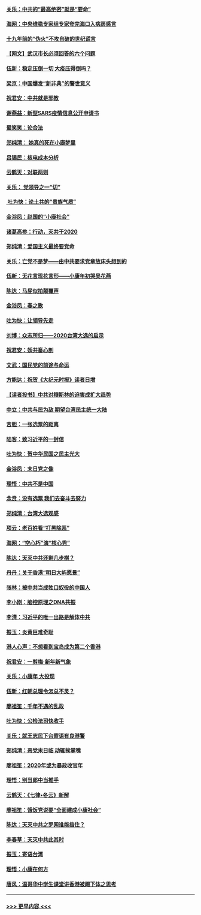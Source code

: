 #### [关乐：中共的“最高绝密”就是“要命”](../pages/nsc993/n11816946.md?t=01240833) 
#### [海网：中央维稳专家组专家夸完海口入病房感言](../pages/nsc993/n11815138.md?t=01240833) 
#### [十九年前的“伪火”不攻自破的世纪谎言](../pages/nsc993/n11813238.md?t=01240833) 
#### [【网文】武汉市长必须回答的六个问题](../pages/nsc993/n11813848.md?t=01240833) 
#### [伍新：稳定压倒一切 大疫压得倒吗？](../pages/nsc993/n11812634.md?t=01240833) 
#### [梁京：中国爆发“新非典”的警世意义](../pages/nsc993/n11812554.md?t=01240833) 
#### [祝君安：中共就是邪教](../pages/nsc993/n11812431.md?t=01240833) 
#### [谢燕益：新型SARS疫情信息公开申请书](../pages/nsc993/n11808840.md?t=01240833) 
#### [蜀笑笑：论合法](../pages/nsc993/n11808064.md?t=01240833) 
#### [郑纯清： 她真的死在小康梦里](../pages/nsc993/n11806623.md?t=01240833) 
#### [吕锡民：核电成本分析](../pages/nsc993/n11806284.md?t=01240833) 
#### [云鹤天：对联两则](../pages/nsc993/n11805957.md?t=01240833) 
#### [关乐： 党领导之一“切”](../pages/nsc993/n11804505.md?t=01240833) 
#### [ 吐为快：论土共的“贵族气质”](../pages/nsc993/n11804490.md?t=01240833) 
#### [金浴凤：赵国的“小康社会”](../pages/nsc993/n11804452.md?t=01240833) 
#### [诸葛高参：行动，灭共于2020](../pages/nsc993/n11804120.md?t=01240833) 
#### [郑纯清：爱国主义最终要党命](../pages/nsc993/n11802197.md?t=01240833) 
#### [关乐：亡党不是梦——由中共要求党章放床头想到的](../pages/nsc993/n11802156.md?t=01240833) 
#### [伍新：无花言现花言形——小康年初哭吴花燕](../pages/nsc993/n11800044.md?t=01240833) 
#### [陈达：马屁似拍颠覆声](../pages/nsc993/n11800010.md?t=01240833) 
#### [金浴凤：春之歌](../pages/nsc993/n11797687.md?t=01240833) 
#### [吐为快：让领导先走](../pages/nsc993/n11797512.md?t=01240833) 
#### [刘博：众志所归——2020台湾大选的启示](../pages/nsc993/n11796878.md?t=01240833) 
#### [祝君安：妖共畜心剖](../pages/nsc993/n11794273.md?t=01240833) 
#### [文武：国民党的前途与命运](../pages/nsc993/n11794198.md?t=01240833) 
#### [方能达：祝贺《大纪元时报》读者日增](../pages/nsc993/n11793807.md?t=01240833) 
#### [【读者投书】中共对穆斯林的迫害成扩大趋势](../pages/nsc993/n11791371.md?t=01240833) 
#### [中立：中共与民为敌 期望台湾民主统一大陆](../pages/nsc993/n11790392.md?t=01240833) 
#### [苦胆：一张选票的距离](../pages/nsc993/n11788914.md?t=01240833) 
#### [陆客：致习近平的一封信](../pages/nsc993/n11788867.md?t=01240833) 
#### [吐为快：贺中华民国之民主光大](../pages/nsc993/n11788618.md?t=01240833) 
#### [金浴凤：末日党之像](../pages/nsc993/n11787475.md?t=01240833) 
#### [理悟：中共不是中国](../pages/nsc993/n11787463.md?t=01240833) 
#### [念贲：没有选票  我们去奋斗去努力](../pages/nsc993/n11787398.md?t=01240833) 
#### [郑纯清：台湾大选观感](../pages/nsc993/n11786210.md?t=01240833) 
#### [项云：老百姓看“打黑除恶”](../pages/nsc993/n11785398.md?t=01240833) 
#### [海网：“空心朽”演“核心秀”](../pages/nsc993/n11783874.md?t=01240833) 
#### [陈达：天灭中共还剩几步棋？](../pages/nsc993/n11783719.md?t=01240833) 
#### [丹丹：关于香港“明日大屿愿景”](../pages/nsc993/n11783273.md?t=01240833) 
#### [张林：被中共当成牲口奴役的中国人](../pages/nsc993/n11782397.md?t=01240833) 
#### [李小刚：脑控原理之DNA共振](../pages/nsc993/n11780962.md?t=01240833) 
#### [李清：习近平的唯一出路是解体中共](../pages/nsc993/n11780866.md?t=01240833) 
#### [振玉：炎黄巨难奇耻](../pages/nsc993/n11779632.md?t=01240833) 
#### [港人心声：不想看到宝岛成为第二个香港](../pages/nsc993/n11778817.md?t=01240833) 
#### [祝君安：一剪梅‧新年新气象](../pages/nsc993/n11776340.md?t=01240833) 
#### [关乐：小康年 大役现](../pages/nsc993/n11774213.md?t=01240833) 
#### [伍新：红朝总理令怎总不灵？](../pages/nsc993/n11770813.md?t=01240833) 
#### [廖祖笙：千年不遇的乱政](../pages/nsc993/n11770373.md?t=01240833) 
#### [吐为快：公检法司快收手](../pages/nsc993/n11770359.md?t=01240833) 
#### [关乐：就王志民下台寄语有良港警](../pages/nsc993/n11769903.md?t=01240833) 
#### [郑纯清：恶党末日临 动辄挨掌嘴](../pages/nsc993/n11769356.md?t=01240833) 
#### [廖祖笙：2020年或为暴政收官年](../pages/nsc993/n11768216.md?t=01240833) 
#### [理悟：别当郎中当推手](../pages/nsc993/n11768243.md?t=01240833) 
#### [云鹤天：《七律▪冬云》新解](../pages/nsc993/n11768204.md?t=01240833) 
#### [廖祖笙：饿饭党说要“全面建成小康社会”](../pages/nsc993/n11767482.md?t=01240833) 
#### [陈达：天灭中共之罗网谁能挡住？](../pages/nsc993/n11767465.md?t=01240833) 
#### [李春草：天灭中共此其时](../pages/nsc993/n11767452.md?t=01240833) 
#### [振玉：寄语台湾](../pages/nsc993/n11767432.md?t=01240833) 
#### [理悟：小康在何方](../pages/nsc993/n11767394.md?t=01240833) 
#### [唐风：温哥华中学生课堂讲香港被踢下体之思考](../pages/nsc993/n11766848.md?t=01240833) 

----
#### [ >>> 更早内容 <<< ](../indexes/nsc993-earlier.md)
